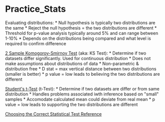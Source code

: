 Practice_Stats
==============

Evaluating distributions:
    * Null hypothesis is typically two distributions are the same
    * Reject the null hypothesis = the two distributions are different
    * Threshold for p-value analysis typically around 5% and can range between 1-10%
    * Depends on the distributions being compared and what level is required to confirm difference

[2 Sample Komogorov-Smirnov Test](http://www.physics.csbsju.edu/stats/KS-test.html) (aka: KS Test): 
    * Determine if two datasets differ significantly. Used for continuous distribution
    * Does not make assumptions about distributions of data
    * Non-parametric & distribution free
    * D stat = max vertical distance between two distributions (smaller is better)
    * p value = low leads to believing the two distributions are different

[Student's t-Test]() (t-Test):
    * Determine if two datasets are differ or from same distribution
    * Handles problems associated iwth inference based on "small" samples 
    * Accomodate calculated mean could deviate from real mean 
    * p value = low leads to supporting the two distributions are different


[Choosing the Correct Statistical Test Reference](http://www-users.cs.umn.edu/~ludford/stat_overview.htm)
